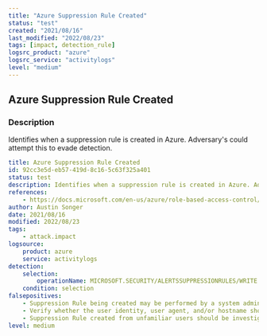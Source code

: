 ```yaml
---
title: "Azure Suppression Rule Created"
status: "test"
created: "2021/08/16"
last_modified: "2022/08/23"
tags: [impact, detection_rule]
logsrc_product: "azure"
logsrc_service: "activitylogs"
level: "medium"
---
```


## Azure Suppression Rule Created

### Description

Identifies when a suppression rule is created in Azure. Adversary's could attempt this to evade detection.

```yml
title: Azure Suppression Rule Created
id: 92cc3e5d-eb57-419d-8c16-5c63f325a401
status: test
description: Identifies when a suppression rule is created in Azure. Adversary's could attempt this to evade detection.
references:
    - https://docs.microsoft.com/en-us/azure/role-based-access-control/resource-provider-operations
author: Austin Songer
date: 2021/08/16
modified: 2022/08/23
tags:
    - attack.impact
logsource:
    product: azure
    service: activitylogs
detection:
    selection:
        operationName: MICROSOFT.SECURITY/ALERTSSUPPRESSIONRULES/WRITE
    condition: selection
falsepositives:
    - Suppression Rule being created may be performed by a system administrator.
    - Verify whether the user identity, user agent, and/or hostname should be making changes in your environment.
    - Suppression Rule created from unfamiliar users should be investigated. If known behavior is causing false positives, it can be exempted from the rule.
level: medium

```
